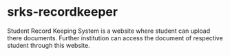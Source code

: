 # srks-recordkeeper
Student Record Keeping System is a website where student can upload there documents. Further institution can access the document of respective student through this website.
